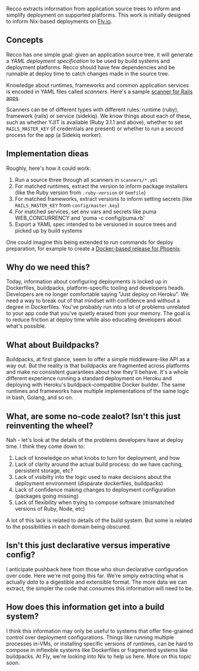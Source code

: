 Recco extracts information from application source trees to inform and simplify deployment on supported platforms. This work is initially designed to inform Nix-based deployments on [Fly.io](https://fly.io).

## Concepts

Recco has one simple goal: given an application source tree, it will generate a *YAML deployment specification* to be used by build systems and deployment platforms. Recco should have few dependencies and be runnable at deploy time to catch changes made in the source tree.

Knowledge about runtimes, frameworks and common application services is encoded in YAML files called *scanners*. Here's a sample [scanner for Rails apps](scanners/rails.yml).  

Scanners can be of different types with different rules: runtime (ruby), framework (rails) or service (sidekiq). We know things about each of these, such as whether YJIT is available (Ruby 3.1.1 and above), whether to set `RAILS_MASTER_KEY` (if credentials are present) or whether to run a second process for the app (a Sidekiq worker).

## Implementation dieas 

Roughly, here's how it could work:

1. Run a source three through all scanners in `scanners/*.yml`
2. For matched runtimes, extract the version to inform package installers (like the Ruby version from `.ruby-version` or `Gemfile`)
3. For matched frameworks, extract versions to inform setting secrets (like `RAILS_MASTER_KEY` from `config/master.key`)
4. For matched services, set env vars and secrets like puma WEB_CONCURRENCY and 'puma -c config/puma.rb'
5. Export a YAML spec intended to be versioned in source trees and picked up by build systems

One could imagine this being extended to run commands for deploy preparation, for example to create a [Docker-based release for Phoenix](https://hexdocs.pm/phoenix/Mix.Tasks.Phx.Gen.Release.html).

## Why do we need this?

Today, information about configuring deployments is locked up in Dockerfiles, buildpacks, platform-specific tooling and developers heads. Developers are no longer comfortable saying "Just deploy on Heroku". We need a way to break out of that mindset with confidence and without a degree in Dockerfiles. You've probably run into a lot of problems unrelated to your app code that you've quietly erased from your memory. The goal is to reduce friction at deploy time while also educating developers about what's possible.

## What about Buildpacks? 

Buildpacks, at first glance, seem to offer a simple middleware-like API as a way out. But the reality is that buildpacks are fragmented across platforms and make no consistent guarantees about how they'll behave. It's a whole different experience running a standard deployment on Heroku and deploying with Heroku's buildpack-compatible Docker builder. The same runtimes and frameworks have multiple implementations of the same logic in bash, Golang, and so on.

## What, are some no-code zealot? Isn't this just reinventing the wheel?

Nah - let's look at the details of the problems developers have at deploy time. I think they come down to:

1. Lack of knowledge on what knobs to turn for deployment, and how
2. Lack of clarity around the actual build process: do we have caching, persistent storage, etc?
3. Lack of visibilty into the logic used to make decisions about the deployment environment (disparate dockerfiles, buildpacks)
4. Lack of confidence making changes to deployment configuration (packages going missing)
5. Lack of flexibility when trying to compose software (mismatched versions of Ruby, Node, etc)

A lot of this lack is related to details of the build system. But some is related to the possibilities in each domain being obscured.

## Isn't this just declarative versus imperative config?

I anticipate pushback here from those who shun declarative configuration over code. Here we're not going this far. We're simply extracting what is actually *data* to a digestible and extensible format. The more data we can extract, the simpler the code that consumes this information will need to be.

## How does this information get into a build system?

I think this information may only be useful to systems that offer fine-grained control over deployment configurations. Things like running multiple processes in-VMs, or installing specific versions of runtimes, can be hard to compose in inflexible systems like Dockerfiles or fragmented systems like buildpacks. At Fly, we're looking into Nix to help us here. More on this topic soon.
